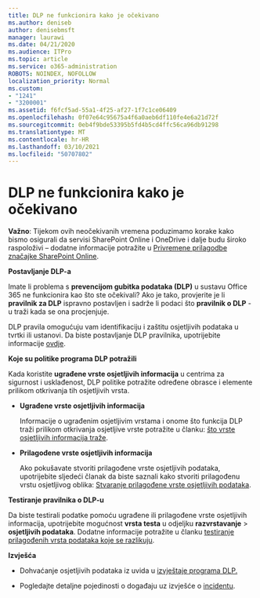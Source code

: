 ```yaml
---
title: DLP ne funkcionira kako je očekivano
ms.author: deniseb
author: denisebmsft
manager: laurawi
ms.date: 04/21/2020
ms.audience: ITPro
ms.topic: article
ms.service: o365-administration
ROBOTS: NOINDEX, NOFOLLOW
localization_priority: Normal
ms.custom:
- "1241"
- "3200001"
ms.assetid: f6fcf5ad-55a1-4f25-af27-1f7c1ce06409
ms.openlocfilehash: 0f07e64c95675a4f6a0aeb6df110fe4e6a21d72f
ms.sourcegitcommit: 0eb4f9bde53395b5fd4b5cd4ffc56ca96db91298
ms.translationtype: MT
ms.contentlocale: hr-HR
ms.lasthandoff: 03/10/2021
ms.locfileid: "50707802"
---
```

# <a name="dlp-not-working-as-expected"></a>DLP ne funkcionira kako je očekivano

**Važno**: Tijekom ovih neočekivanih vremena poduzimamo korake kako bismo osigurali da servisi SharePoint Online i OneDrive i dalje budu široko raspoloživi – dodatne informacije potražite u [Privremene prilagodbe značajke SharePoint Online](https://aka.ms/ODSPAdjustments).

 **Postavljanje DLP-a**

Imate li problema s **prevencijom gubitka podataka (DLP)** u sustavu Office 365 ne funkcionira kao što ste očekivali? Ako je tako, provjerite je li **pravilnik za DLP** ispravno postavljen i sadrže li podaci što **pravilnik o DLP** -u traži kada se ona procjenjuje.
  
DLP pravila omogućuju vam identifikaciju i zaštitu osjetljivih podataka u tvrtki ili ustanovi. Da biste postavljanje DLP pravilnika, upotrijebite informacije [ovdje](https://docs.microsoft.com/microsoft-365/compliance/create-a-dlp-policy-from-a-template).
  
 **Koje su politike programa DLP potražili**
  
Kada koristite **ugrađene vrste osjetljivih informacija** u centrima za sigurnost i usklađenost, DLP politike potražite određene obrasce i elemente prilikom otkrivanja tih osjetljivih vrsta.
  
- **Ugrađene vrste osjetljivih informacija**

    Informacije o ugrađenim osjetljivim vrstama i onome što funkcija DLP traži prilikom otkrivanja osjetljive vrste potražite u članku: [što vrste osjetljivih informacija traže](https://docs.microsoft.com/microsoft-365/compliance/sensitive-information-type-entity-definitions).

- **Prilagođene vrste osjetljivih informacija**

    Ako pokušavate stvoriti prilagođene vrste osjetljivih podataka, upotrijebite sljedeći članak da biste saznali kako stvoriti prilagođenu vrstu osjetljivog oblika: [Stvaranje prilagođene vrste osjetljivih podataka](https://docs.microsoft.com/microsoft-365/compliance/create-a-custom-sensitive-information-type).

**Testiranje pravilnika o DLP-u**

Da biste testirali podatke pomoću ugrađene ili prilagođene vrste osjetljivih informacija, upotrijebite mogućnost **vrsta testa** u odjeljku **razvrstavanje**  >  **osjetljivih podataka**. Dodatne informacije potražite u članku [testiranje prilagođenih vrsta podataka koje se razlikuju](https://docs.microsoft.com/microsoft-365/compliance/create-a-custom-sensitive-information-type#create-custom-sensitive-information-types-in-the-security--compliance-center).

 **Izvješća**
  
- Dohvaćanje osjetljivih podataka iz uvida u [izvještaje programa DLP.](https://docs.microsoft.com/microsoft-365/compliance/data-loss-prevention-policies#dlp-reports)

- Pogledajte detaljne pojedinosti o događaju uz izvješće o [incidentu](https://docs.microsoft.com/microsoft-365/compliance/data-loss-prevention-policies#incident-reports).
